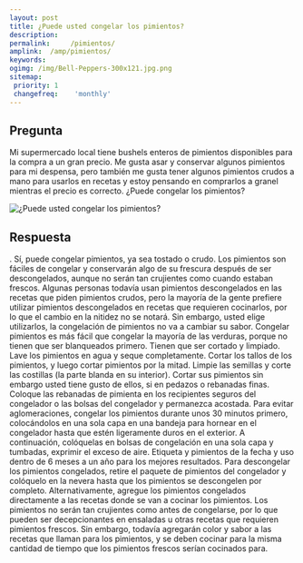 ```yaml
---
layout: post
title: ¿Puede usted congelar los pimientos?  
description: 
permalink:     /pimientos/
amplink:  /amp/pimientos/
keywords: 
ogimg: /img/Bell-Peppers-300x121.jpg.png
sitemap:
 priority: 1
 changefreq:    'monthly'
---
```




## Pregunta

Mi supermercado local tiene bushels enteros de pimientos disponibles para la compra a un gran precio. Me gusta asar y conservar algunos pimientos para mi despensa, pero también me gusta tener algunos pimientos crudos a mano para usarlos en recetas y estoy pensando en comprarlos a granel mientras el precio es correcto. ¿Puede congelar los pimientos?


![¿Puede usted congelar los pimientos?](https://sepuedecongelar.com/img/Bell-Peppers-300x121.jpg "¿Puede usted congelar los pimientos?" )


## Respuesta

.
 Sí, puede congelar pimientos, ya sea tostado o crudo. Los pimientos son fáciles de congelar y conservarán algo de su frescura después de ser descongelados, aunque no serán tan crujientes como cuando estaban frescos. Algunas personas todavía usan pimientos descongelados en las recetas que piden pimientos crudos, pero la mayoría de la gente prefiere utilizar pimientos descongelados en recetas que requieren cocinarlos, por lo que el cambio en la nitidez no se notará. Sin embargo, usted elige utilizarlos, la congelación de pimientos no va a cambiar su sabor.
Congelar pimientos es más fácil que congelar la mayoría de las verduras, porque no tienen que ser blanqueados primero. Tienen que ser cortado y limpiado. Lave los pimientos en agua y seque completamente. Cortar los tallos de los pimientos, y luego cortar pimientos por la mitad. Limpie las semillas y corte las costillas (la parte blanda en su interior). Cortar sus pimientos sin embargo usted tiene gusto de ellos, si en pedazos o rebanadas finas.
Coloque las rebanadas de pimienta en los recipientes seguros del congelador o las bolsas del congelador y permanezca acostada. Para evitar aglomeraciones, congelar los pimientos durante unos 30 minutos primero, colocándolos en una sola capa en una bandeja para hornear en el congelador hasta que estén ligeramente duros en el exterior. A continuación, colóquelas en bolsas de congelación en una sola capa y tumbadas, exprimir el exceso de aire. Etiqueta y pimientos de la fecha y uso dentro de 6 meses a un año para los mejores resultados.
Para descongelar los pimientos congelados, retire el paquete de pimientos del congelador y colóquelo en la nevera hasta que los pimientos se descongelen por completo. Alternativamente, agregue los pimientos congelados directamente a las recetas donde se van a cocinar los pimientos. Los pimientos no serán tan crujientes como antes de congelarse, por lo que pueden ser decepcionantes en ensaladas u otras recetas que requieren pimientos frescos. Sin embargo, todavía agregarán color y sabor a las recetas que llaman para los pimientos, y se deben cocinar para la misma cantidad de tiempo que los pimientos frescos serían cocinados para.